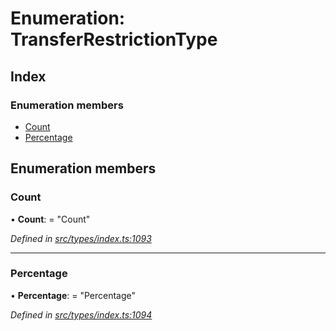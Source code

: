 # Enumeration: TransferRestrictionType

## Index

### Enumeration members

* [Count](transferrestrictiontype.md#count)
* [Percentage](transferrestrictiontype.md#percentage)

## Enumeration members

###  Count

• **Count**: = "Count"

*Defined in [src/types/index.ts:1093](https://github.com/PolymathNetwork/polymesh-sdk/blob/44d12f59/src/types/index.ts#L1093)*

___

###  Percentage

• **Percentage**: = "Percentage"

*Defined in [src/types/index.ts:1094](https://github.com/PolymathNetwork/polymesh-sdk/blob/44d12f59/src/types/index.ts#L1094)*
